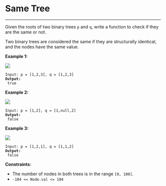 # Same Tree

***

Given the roots of two binary trees `p` and `q`, write a function to check if they are the same or not.

Two binary trees are considered the same if they are structurally identical, and the nodes have the same value.

&#x20;

**Example 1:**

![](https://assets.leetcode.com/uploads/2020/12/20/ex1.jpg)

<pre><code>Input: p = [1,2,3], q = [1,2,3]
<strong>Output:
</strong> true</code></pre>

**Example 2:**

![](https://assets.leetcode.com/uploads/2020/12/20/ex2.jpg)

<pre><code>Input: p = [1,2], q = [1,null,2]
<strong>Output:
</strong> false</code></pre>

**Example 3:**

![](https://assets.leetcode.com/uploads/2020/12/20/ex3.jpg)

<pre><code>Input: p = [1,2,1], q = [1,1,2]
<strong>Output:
</strong> false</code></pre>

&#x20;

**Constraints:**

* The number of nodes in both trees is in the range `[0, 100]`.
* `-104 <= Node.val <= 104`

